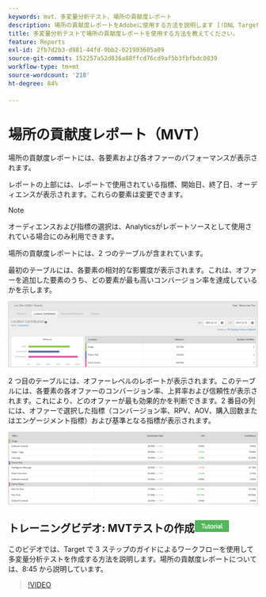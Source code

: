 ```yaml
---
keywords: mvt、多変量分析テスト、場所の貢献度レポート
description: 場所の貢献度レポートをAdobeに使用する方法を説明します [!DNL Target] 各要素と各オファーのパフォーマンスを表示するエクスペリエンスのターゲット設定アクティビティ。
title: 多変量分析テストで場所の貢献度レポートを使用する方法を教えてください。
feature: Reports
exl-id: 2fb7d2b3-d981-44fd-9bb2-021903605a09
source-git-commit: 152257a52d836a88ffcd76cd9af5b3fbfbdc0839
workflow-type: tm+mt
source-wordcount: '218'
ht-degree: 84%

---
```


# 場所の貢献度レポート（MVT）

場所の貢献度レポートには、各要素および各オファーのパフォーマンスが表示されます。

レポートの上部には、レポートで使用されている指標、開始日、終了日、オーディエンスが表示されます。これらの要素は変更できます。

>[!NOTE]
>
>オーディエンスおよび指標の選択は、Analyticsがレポートソースとして使用されている場合にのみ利用できます。

場所の貢献度レポートには、2 つのテーブルが含まれています。

最初のテーブルには、各要素の相対的な影響度が表示されます。これは、オファーを追加した要素のうち、どの要素が最も高いコンバージョン率を達成しているかを示します。

![](assets/locationcontributiontop.png)

2 つ目のテーブルには、オファーレベルのレポートが表示されます。このテーブルには、各要素の各オファーのコンバージョン率、上昇率および信頼性が表示されます。これにより、どのオファーが最も効果的かを判断できます。2 番目の列には、オファーで選択した指標（コンバージョン率、RPV、AOV、購入回数またはエンゲージメント指標）および基準となる指標が表示されます。

![](assets/locationcontributionbottom.png)

## トレーニングビデオ: MVTテストの作成![チュートリアルバッジ](/help/main/assets/tutorial.png)

このビデオでは、Target で 3 ステップのガイドによるワークフローを使用して多変量分析テストを作成する方法を説明します。場所の貢献度レポートについては、8:45 から説明しています。

>[!VIDEO](https://video.tv.adobe.com/v/17395)
